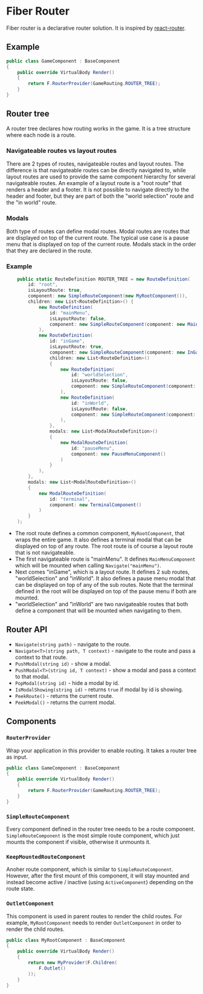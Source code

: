 # Fiber Router

Fiber router is a declarative router solution. It is inspired by [react-router](https://reactrouter.com/en/main).

## Example
```csharp
public class GameComponent : BaseComponent
{
    public override VirtualBody Render()
    {
        return F.RouterProvider(GameRouting.ROUTER_TREE);
    }
}
```

## Router tree
 
A router tree declares how routing works in the game. It is a tree structure where each node is a route. 

### Navigateable routes vs layout routes

There are 2 types of routes, navigateable routes and layout routes. The difference is that navigateable routes can be directly navigated to, while layout routes are used to provide the same component hierarchy for several navigateable routes. An example of a layout route is a "root route" that renders a header and a footer. It is not possible to navigate directly to the header and footer, but they are part of both the "world selection" route and the "in world" route.


### Modals

Both type of routes can define modal routes. Modal routes are routes that are displayed on top of the current route. The typical use case is a pause menu that is displayed on top of the current route. Modals stack in the order that they are declared in the route.

### Example
```csharp
    public static RouteDefinition ROUTER_TREE = new RouteDefinition(
        id: "root",
        isLayoutRoute: true,
        component: new SimpleRouteComponent(new MyRootComponent()),
        children: new List<RouteDefinition>() {
            new RouteDefinition(
                id: "mainMenu",
                isLayoutRoute: false,
                component: new SimpleRouteComponent(component: new MainMenuComponent())
            ),
            new RouteDefinition(
                id: "inGame",
                isLayoutRoute: true,
                component: new SimpleRouteComponent(component: new InGameComponent()),
                children: new List<RouteDefinition>()
                {
                    new RouteDefinition(
                        id: "worldSelection",
                        isLayoutRoute: false,
                        component: new SimpleRouteComponent(component: new WorldSelectionComponent())
                    ),
                    new RouteDefinition(
                        id: "inWorld",
                        isLayoutRoute: false,
                        component: new SimpleRouteComponent(component: new InWorldComponent())
                    ),
                },
                modals: new List<ModalRouteDefinition>()
                {
                    new ModalRouteDefinition(
                        id: "pauseMenu",
                        component: new PauseMenuComponent()
                    )
                }
            ),
        },
        modals: new List<ModalRouteDefinition>()
        {
            new ModalRouteDefinition(
                id: "terminal",
                component: new TerminalComponent()
            )
        }
    );
```

- The root route defines a common component, `MyRootComponent`, that wraps the entire game. It also defines a terminal modal that can be displayed on top of any route. The root route is of course a layout route that is not navigateable.
-  The first navigateable route is "mainMenu". It defines `MainMenuComponent` which will be mounted when calling `Navigate("mainMenu")`. 
- Next comes "inGame", which is a layout route. It defines 2 sub routes, "worldSelection" and "inWorld". It also defines a pause menu modal that can be displayed on top of any of the sub routes. Note that the terminal defined in the root will be displayed on top of the pause menu if both are mounted.
- "worldSelection" and "inWorld" are two navigateable routes that both define a component that will be mounted when navigating to them.

## Router API
- `Navigate(string path)` - navigate to the route.
- `Navigate<T>(string path, T context)` - navigate to the route and pass a context to that route.
- `PushModal(string id)` - show a modal.
- `PushModal<T>(string id, T context)` - show a modal and pass a context to that modal.
- `PopModal(string id)` - hide a modal by id.
- `IsModalShowing(string id)` - returns `true` if modal by id is showing.
- `PeekRoute()` - returns the current route.
- `PeekModal()` - returns the current modal.

## Components

### `RouterProvider`
Wrap your application in this provider to enable routing. It takes a router tree as input.
```csharp
public class GameComponent : BaseComponent
{
    public override VirtualBody Render()
    {
        return F.RouterProvider(GameRouting.ROUTER_TREE);
    }
}
```

### `SimpleRouteComponent`
Every component defined in the router tree needs to be a route component. `SimpleRouteComponent` is the most simple route component, which just mounts the component if visible, otherwise it unmounts it. 

### `KeepMountedRouteComponent`
Anoher route component, which is similar to `SimpleRouteComponent`. However, after the first mount of this component, it will stay mounted and instead become active / inactive (using `ActiveComponent`) depending on the route state. 

### `OutletComponent`

This component is used in parent routes to render the child routes. For example, `MyRootComponent` needs to render `OutletComponent` in order to render the child routes.

```csharp
public class MyRootComponent : BaseComponent
{
    public override VirtualBody Render()
    {
        return new MyProvider(F.Children(
            F.Outlet()
        ));
    }
}
```